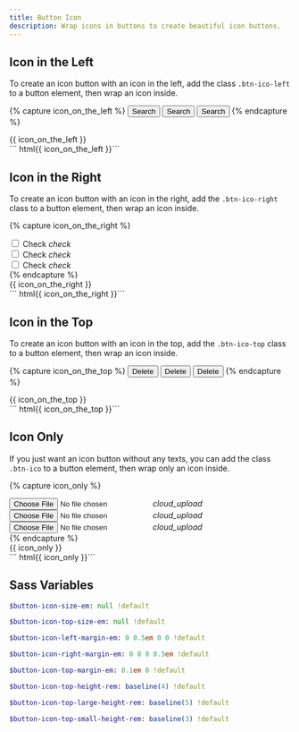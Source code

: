 ```yaml
---
title: Button Icon
description: Wrap icons in buttons to create beautiful icon buttons.
---
```


## Icon in the Left

To create an icon button with an icon in the left,
add the class `.btn-ico-left` to a button element,
then wrap an icon inside.

{% capture icon_on_the_left %}
<button class="btn btn-primary btn-ico-left btn-small">
  Search <i class="ico ico-search"></i>
</button>
<button class="btn btn-primary btn-ico-left">
  Search <i class="ico ico-search"></i>
</button>
<button class="btn btn-primary btn-ico-left btn-large">
  Search <i class="ico ico-search"></i>
</button>
{% endcapture %}

<div class="button-example">
  {{ icon_on_the_left }}
</div>
``` html{{ icon_on_the_left }}```

## Icon in the Right

To create an icon button with an icon in the right,
add the `.btn-ico-right` class to a button element,
then wrap an icon inside.

{% capture icon_on_the_right %}
<div class="btn-check btn-hollow-primary btn-ico-right btn-small">
  <input type="checkbox" id="example1-1" name="example1" value="1">
  <label for="example1-1">Check <i class="ico material-icons">check</i></label>
</div>
<div class="btn-check btn-hollow-primary btn-ico-right">
  <input type="checkbox" id="example1-2" name="example1" value="2">
  <label for="example1-2">Check <i class="ico material-icons">check</i></label>
</div>
<div class="btn-check btn-hollow-primary btn-ico-right btn-large">
  <input type="checkbox" id="example1-3" name="example1" value="3">
  <label for="example1-3">Check <i class="ico material-icons">check</i></label>
</div>
{% endcapture %}

<div class="button-example">
  {{ icon_on_the_right }}
</div>
``` html{{ icon_on_the_right }}```

## Icon in the Top

To create an icon button with an icon in the top,
add the `.btn-ico-top` class to a button element,
then wrap an icon inside.

{% capture icon_on_the_top %}
<button class="btn btn-primary btn-ico-top btn-small">
  Delete <i class="ico ico-cross"></i>
</button>
<button class="btn btn-primary btn-ico-top">
  Delete <i class="ico ico-cross"></i>
</button>
<button class="btn btn-primary btn-ico-top btn-large">
  Delete <i class="ico ico-cross"></i>
</button>
{% endcapture %}

<div class="button-example">
  {{ icon_on_the_top }}
</div>
``` html{{ icon_on_the_top }}```

## Icon Only

If you just want an icon button without any texts,
you can add the class `.btn-ico` to a button element,
then wrap only an icon inside.

{% capture icon_only %}
<div class="btn-file btn-primary btn-ico btn-small">
  <input type="file" id="example2" name="example2">
  <label for="example2"><i class="ico material-icons">cloud_upload</i></label>
</div>
<div class="btn-file btn-primary btn-ico">
  <input type="file" id="example3" name="example3">
  <label for="example3"><i class="ico material-icons">cloud_upload</i></label>
</div>
<div class="btn-file btn-primary btn-ico btn-large">
  <input type="file" id="example4" name="example4">
  <label for="example4"><i class="ico material-icons">cloud_upload</i></label>
</div>
{% endcapture %}

<div class="button-example">
  {{ icon_only }}
</div>
``` html{{ icon_only }}```

## Sass Variables

``` sass
$button-icon-size-em: null !default
```

``` sass
$button-icon-top-size-em: null !default
```

``` sass
$button-icon-left-margin-em: 0 0.5em 0 0 !default
```

``` sass
$button-icon-right-margin-em: 0 0 0 0.5em !default
```

``` sass
$button-icon-top-margin-em: 0.1em 0 !default
```

``` sass
$button-icon-top-height-rem: baseline(4) !default
```

``` sass
$button-icon-top-large-height-rem: baseline(5) !default
```

``` sass
$button-icon-top-small-height-rem: baseline(3) !default
```